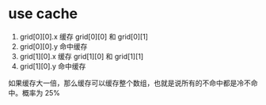 # use cache

1. grid[0][0].x 缓存 grid[0][0] 和 grid[0][1]
2. grid[0][0].y 命中缓存
3. grid[1][0].x 缓存 grid[1][0] 和 grid[1][1]
4. grid[1][0].y 命中缓存

如果缓存大一倍，那么缓存可以缓存整个数组，也就是说所有的不命中都是冷不命中。概率为 25%
